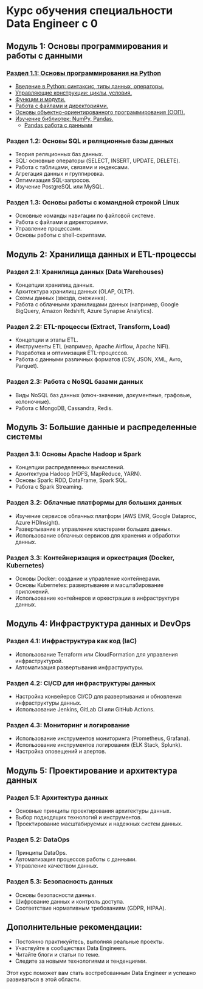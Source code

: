 # Курс обучения специальности Data Engineer с 0

## Модуль 1: Основы программирования и работы с данными

### [Раздел 1.1: Основы программирования на Python](./Основы%20программирования%20и%20работы%20с%20данными/README.md)

* [Введение в Python: синтаксис, типы данных, операторы.](./Основы%20программирования%20и%20работы%20с%20данными/1%20Введение%20в%20Python.md)
* [Управляющие конструкции: циклы, условия.](./Основы%20программирования%20и%20работы%20с%20данными/2%20Управляющие%20конструкции%20циклы,%20условия.md)
* [Функции и модули.](./Основы%20программирования%20и%20работы%20с%20данными/3%20Функции%20и%20модули.md)
* [Работа с файлами и директориями.](./Основы%20программирования%20и%20работы%20с%20данными/4%20Работа%20с%20файлами%20и%20директориями.md)
* [Основы объектно-ориентированного программирования (ООП).](./Основы%20программирования%20и%20работы%20с%20данными/5%20OOP.md)
* [Изучение библиотек: NumPy, Pandas.](./Основы%20программирования%20и%20работы%20с%20данными/6%20Pandas%20Numpy.md)
    * [Pandas работа с данными](./Основы%20программирования%20и%20работы%20с%20данными/6.1%20Pandas%20Работа%20с%20данными.md)

### Раздел 1.2: Основы SQL и реляционные базы данных

* Теория реляционных баз данных.
* SQL: основные операторы (SELECT, INSERT, UPDATE, DELETE).
* Работа с таблицами, связями и индексами.
* Агрегация данных и группировка.
* Оптимизация SQL-запросов.
* Изучение PostgreSQL или MySQL.

### Раздел 1.3: Основы работы с командной строкой Linux

* Основные команды навигации по файловой системе.
* Работа с файлами и директориями.
* Управление процессами.
* Основы работы с shell-скриптами.

## Модуль 2: Хранилища данных и ETL-процессы

### Раздел 2.1: Хранилища данных (Data Warehouses)

* Концепции хранилищ данных.
* Архитектура хранилищ данных (OLAP, OLTP).
* Схемы данных (звезда, снежинка).
* Работа с облачными хранилищами данных (например, Google BigQuery, Amazon Redshift, Azure Synapse Analytics).

### Раздел 2.2: ETL-процессы (Extract, Transform, Load)

* Концепции и этапы ETL.
* Инструменты ETL (например, Apache Airflow, Apache NiFi).
* Разработка и оптимизация ETL-процессов.
* Работа с данными различных форматов (CSV, JSON, XML, Avro, Parquet).

### Раздел 2.3: Работа с NoSQL базами данных

* Виды NoSQL баз данных (ключ-значение, документные, графовые, колоночные).
* Работа с MongoDB, Cassandra, Redis.

## Модуль 3: Большие данные и распределенные системы

### Раздел 3.1: Основы Apache Hadoop и Spark

* Концепции распределенных вычислений.
* Архитектура Hadoop (HDFS, MapReduce, YARN).
* Основы Spark: RDD, DataFrame, Spark SQL.
* Работа с Spark Streaming.

### Раздел 3.2: Облачные платформы для больших данных

* Изучение сервисов облачных платформ (AWS EMR, Google Dataproc, Azure HDInsight).
* Развертывание и управление кластерами больших данных.
* Использование облачных сервисов для хранения и обработки данных.

### Раздел 3.3: Контейнеризация и оркестрация (Docker, Kubernetes)

* Основы Docker: создание и управление контейнерами.
* Основы Kubernetes: развертывание и масштабирование приложений.
* Использование контейнеров и оркестрации в инфраструктуре данных.

## Модуль 4: Инфраструктура данных и DevOps

### Раздел 4.1: Инфраструктура как код (IaC)

* Использование Terraform или CloudFormation для управления инфраструктурой.
* Автоматизация развертывания инфраструктуры.

### Раздел 4.2: CI/CD для инфраструктуры данных

* Настройка конвейеров CI/CD для развертывания и обновления инфраструктуры данных.
* Использование Jenkins, GitLab CI или GitHub Actions.

### Раздел 4.3: Мониторинг и логирование

* Использование инструментов мониторинга (Prometheus, Grafana).
* Использование инструментов логирования (ELK Stack, Splunk).
* Настройка оповещений и алертов.

## Модуль 5: Проектирование и архитектура данных

### Раздел 5.1: Архитектура данных

* Основные принципы проектирования архитектуры данных.
* Выбор подходящих технологий и инструментов.
* Проектирование масштабируемых и надежных систем данных.

### Раздел 5.2: DataOps

* Принципы DataOps.
* Автоматизация процессов работы с данными.
* Управление качеством данных.

### Раздел 5.3: Безопасность данных

* Основы безопасности данных.
* Шифрование данных и контроль доступа.
* Соответствие нормативным требованиям (GDPR, HIPAA).

## Дополнительные рекомендации:

* Постоянно практикуйтесь, выполняя реальные проекты.
* Участвуйте в сообществах Data Engineers.
* Читайте блоги и статьи по теме.
* Следите за новыми технологиями и тенденциями.

Этот курс поможет вам стать востребованным Data Engineer и успешно развиваться в этой области.